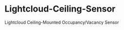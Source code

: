 Lightcloud-Ceiling-Sensor
===================================

Lightcloud Ceiling-Mounted Occupancy/Vacancy Sensor